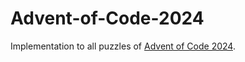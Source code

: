 # Advent-of-Code-2024

Implementation to all puzzles of [Advent of Code 2024](https://adventofcode.com/2024).
